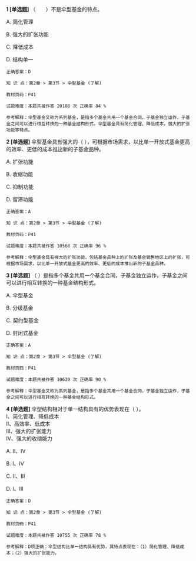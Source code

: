**1 [单选题]** （&emsp;&emsp;）不是伞型基金的特点。

A. 简化管理

B. 强大的扩张功能

C. 降低成本

D. 结构单一

```
正确答案：D

知 识 点：第2章 > 第3节 > 伞型基金 (了解)

教材页码：P41

试题难度：本题共被作答 20188 次 正确率 84 %

参考解释：伞型基金又称为系列基金，是指多个基金共用一个基金合同，子基金独立运作，子基金之间可以进行相互转换的一种基金结构形式。伞型基金具有简化管理、降低成本，强大的扩张功能等特点。
```


**2 [单选题]** 伞型基金具有强大的（       ），可根据市场需求，以比单一开放式基金更高的效率、更低的成本推出新的子基金品种。

A. 扩张功能

B. 收缩功能

C. 抑制功能

D. 留滞功能

```
正确答案：A

知 识 点：第2章 > 第3节 > 伞型基金 (了解)

教材页码：P41

试题难度：本题共被作答 10568 次 正确率 96 %

参考解释：伞型基金具有强大的扩张功能，包括基金品种上的扩张及基金销售地区上的扩张，可根据市场需求，以比单一开放式基金更高的效率、更低的成本推出新的子基金品种。
```


**3 [单选题]** （       ）是指多个基金共用一个基金合同，子基金独立运作，子基金之间可以进行相互转换的一种基金结构形式。

A. 伞型基金

B. 分级基金

C. 契约型基金

D. 封闭式基金

```
正确答案：A

知 识 点：第2章 > 第3节 > 伞型基金 (了解)

教材页码：P41

试题难度：本题共被作答 10639 次 正确率 90 %

参考解释：伞型基金又称为系列基金，是指多个基金共用一个基金合同，子基金独立运作，子基金之间可以进行相互转换的一种基金结构形式。
```


**4 [单选题]** 伞型结构相对于单一结构具有的优势表现在（       ）。<br />
Ⅰ、简化管理、降低成本<br />
Ⅱ、高效率、低成本<br />
Ⅲ、强大的扩张能力<br />
Ⅳ、强大的收缩能力

A. Ⅱ、Ⅳ

B. Ⅰ、Ⅳ

C. Ⅱ、Ⅲ

D. Ⅰ、Ⅲ

```
正确答案：D

知 识 点：第2章 > 第3节 > 伞型基金 (了解)

教材页码：P41

试题难度：本题共被作答 10755 次 正确率 78 %

参考解释：D项正确：伞型结构比单一结构具有优势，其特点表现在：（1）简化管理、降低成本；（2）强大的扩张能力。
```

